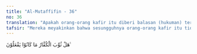 ```yaml
---
title: "Al-Mutaffifin - 36"
no: 36
translation: "Apakah orang-orang kafir itu diberi balasan (hukuman) terhadap apa yang telah mereka perbuat? "
tafsir: "Mereka meyakinkan bahwa sesungguhnya orang-orang kafir itu tidak dianiaya, tetapi hanya diberi balasan terhadap apa yang dahulu mereka kerjakan. Sebab, balasan itu biasanya diambil dari jenis perbuatan, yang baik dibalas dengan baik, dan yang jahat dibalas dengan jahat."
---
```


هَلْ ثُوِّبَ الْكُفَّارُ مَا كَانُوْا يَفْعَلُوْنَ ࣖ
